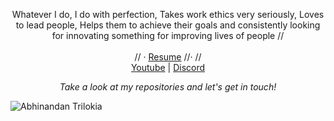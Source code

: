 <p align="center">
Whatever I do, I do with perfection, Takes work ethics very seriously, Loves to lead people, Helps them to achieve their goals and consistently looking for innovating something for improving lives of people
//<br><br>
 // · <a href="https://drive.google.com/file/d/18pgFVc82IenHd481XwpNACaR25ZQPJ7m/view?usp=sharing">Resume</a>
 //· 
//<br>
<a href="https://www.youtube.com/channel/UCj2IZE2_Hime__l5xfLEKAQ">Youtube</a>
| <a href="https://dsc.gg/aahir/">Discord</a>
<br>


<p align="center">
 <i>Take a look at my repositories and let's get in touch!</i>
<p  align="center">

</p>

</p>

![Abhinandan Trilokia](https://raw.githubusercontent.com/Trilokia/Trilokia/379277808c61ef204768a61bbc5d25bc7798ccf1/bottom_header.svg)
<br>
</p>
